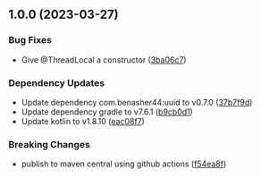 ## 1.0.0 (2023-03-27)


### Bug Fixes

* Give @ThreadLocal a constructor ([3ba06c7](https://github.com/drieks/antlr-kotlin/commit/3ba06c796481ae5da5bfc24d1bb257070109189b))


### Dependency Updates

* Update dependency com.benasher44:uuid to v0.7.0 ([37b7f9d](https://github.com/drieks/antlr-kotlin/commit/37b7f9dc3eb67bb2523db469e8b008c31eea90ac))
* Update dependency gradle to v7.6.1 ([b9cb0d1](https://github.com/drieks/antlr-kotlin/commit/b9cb0d1ce78da9436c69e74f9b3425aef8ebdd99))
* Update kotlin to v1.8.10 ([eac08f7](https://github.com/drieks/antlr-kotlin/commit/eac08f7282855cbee154ac6d7930c2a65891b6a4))


### Breaking Changes

* publish to maven central using github actions ([f54ea8f](https://github.com/drieks/antlr-kotlin/commit/f54ea8f1940343dee26be1a68c6ac64e129b0663))
